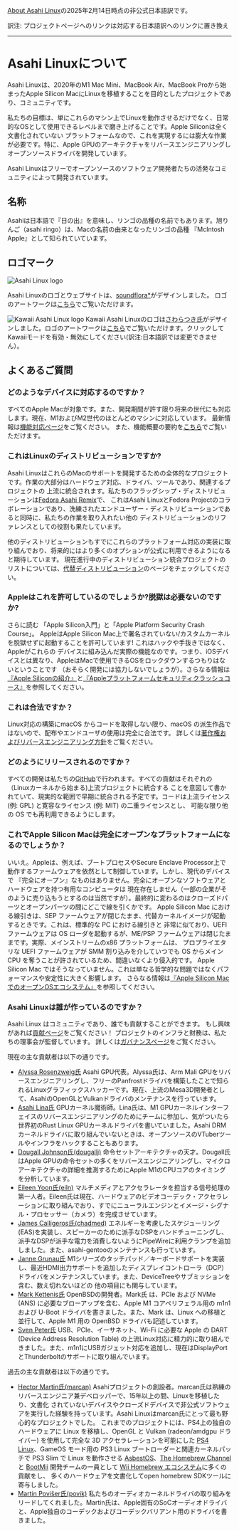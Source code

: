 [About Asahi Linux](https://asahilinux.org/about/)の2025年2月14日時点の非公式日本語訳です。

訳注: プロジェクトページへのリンクは対応する日本語訳へのリンクに置き換え

---
# Asahi Linuxについて
Asahi Linuxは、2020年のM1 Mac Mini、MacBook Air、MacBook Proから始まったApple Silicon MacにLinuxを移植することを目的としたプロジェクトであり、コミュニティです。

私たちの目標は、単にこれらのマシン上でLinuxを動作させるだけでなく、日常的なOSとして使用できるレベルまで磨き上げることです。Apple Siliconは全く文書化されていない
プラットフォームなので、これを実現するには膨大な作業が必要です。特に、Apple GPUのアーキテクチャをリバースエンジニアリングしオープンソースドライバを開発しています。

Asahi Linuxはフリーでオープンソースのソフトウェア開発者たちの活発なコミュニティによって開発されています。

## 名称
Asahiは日本語で『日の出』を意味し、リンゴの品種の名前でもあります。旭りんご（asahi ringo）は、Macの名前の由来となったリンゴの品種
『McIntosh Apple』として知られていています。

## ロゴマーク
![Asahi Linux logo](https://asahilinux.org/img/AsahiLinux_logomark.svg)

Asahi Linuxのロゴとウェブサイトは、[soundflora\*](https://soundflora.tokyo/)がデザインしました。
ロゴのアートワークは[こちら](https://github.com/AsahiLinux/artwork/tree/main/logos)でご覧いただけます。

![Kawaii Asahi Linux logo](https://asahilinux.org/img/AsahiLinux_kawaii_logo.png)
Kawaii Asahi Linuxのロゴは[さわらつき氏](https://x.com/sawaratsuki1004)がデザインしました。ロゴのアートワークは[こちら](https://github.com/SAWARATSUKI/Logos)でご覧いただけます。クリックしてKawaiiモードを有効・無効にしてください(訳注:日本語訳では変更できません）。

## よくあるご質問
### どのようなデバイスに対応するのですか？
すべてのApple Macが対象です。また、開発期間が許す限り将来の世代にも対応します。現在、M1およびM2世代のほとんどのマシンに対応しています。
最新情報は[機能対応ページ](https://github.com/asfdrwe/asahi-linux-translations/wiki/%E6%A9%9F%E8%83%BD%E5%AF%BE%E5%BF%9C)をご覧ください。
また、機能概要の要約を[こちら](https://github.com/asfdrwe/asahi-linux-translations/blob/main/fedora.md#%E6%A9%9F%E5%99%A8%E5%AF%BE%E5%BF%9C)でご覧いただけます。

### これはLinuxのディストリビューションですか?
Asahi LinuxはこれらのMacのサポートを開発するための全体的なプロジェクトです。作業の大部分はハードウェア対応、ドライバ、ツールであり、関連するプロジェクトの
上流に統合されます。私たちのフラッグシップ・ディストリビューションは[Fedora Asahi Remix](https://github.com/asfdrwe/asahi-linux-translations/blob/main/fedora.md)で、
これはAsahi LinuxとFedora Projectのコラボレーションであり、洗練されたエンドユーザー・ディストリビューションであると同時に、私たちの作業を取り入れたい他の
ディストリビューションのリファレンスとしての役割も果たしています。

他のディストリビューションもすでにこれらのプラットフォーム対応の実装に取り組んでおり、将来的にはより多くのオプションが公式に利用できるようになると期待しています。
現在進行中のディストリビューション統合プロジェクトのリストについては、[代替ディストリビューション](https://github.com/asfdrwe/asahi-linux-translations/wiki/SW%3A%E4%BB%A3%E6%9B%BF%E3%83%87%E3%82%A3%E3%82%B9%E3%83%88%E3%83%AA%E3%83%93%E3%83%A5%E3%83%BC%E3%82%B7%E3%83%A7%E3%83%B3)のページをチェックしてください。

### Appleはこれを許可しているのでしょうか?脱獄は必要ないのですか?
さらに読む 「Apple Silicon入門」と「Apple Platform Security Crash Course」。
AppleはApple Silicon Mac上で署名されていない/カスタムカーネルを脱獄せずに起動することを許可しています! これはハックや手抜きではなく、Appleがこれらの
デバイスに組み込んだ実際の機能なのです。つまり、iOSデバイスとは異なり、AppleはMacで使用できるOSをロックダウンするつもりはないということです
（おそらく開発には協力しないでしょうが）。さらなる情報は[『Apple Siliconの紹介』](https://github.com/asfdrwe/asahi-linux-translations/wiki/Apple-Silicon%E3%81%AE%E7%B4%B9%E4%BB%8B)と[『Appleプラットフォームセキュリティクラッシュコース』](https://github.com/asfdrwe/asahi-linux-translations/wiki/Apple%E3%83%97%E3%83%A9%E3%83%83%E3%83%88%E3%83%95%E3%82%A9%E3%83%BC%E3%83%A0%E3%82%BB%E3%82%AD%E3%83%A5%E3%83%AA%E3%83%86%E3%82%A3%E3%82%AF%E3%83%A9%E3%83%83%E3%82%B7%E3%83%A5%E3%82%B3%E3%83%BC%E3%82%B9)を参照してください。

### これは合法ですか？
Linux対応の構築にmacOS からコードを取得しない限り、macOS の派生作品ではないので、配布やエンドユーザの使用は完全に合法です。
詳しくは[著作権およびリバースエンジニアリング方針](https://github.com/asfdrwe/asahi-linux-translations/blob/main/copyright.md)をご覧ください。

### どのようにリリースされるのですか？
すべての開発は私たちの[GitHub](https://github.com/AsahiLinux)で行われます。すべての貢献はそれぞれの（Linuxカーネルから始まる)上流プロジェクトに統合する
ことを意図して書かれていて、現実的な範囲で早期に統合される予定です。コードは上流ライセンス (例: GPL) と寛容なライセンス (例: MIT) の二重ライセンスとし、
可能な限り他の OS でも再利用できるようにします。

### これでApple Silicon Macは完全にオープンなプラットフォームになるのでしょうか？
いいえ。Appleは、例えば、ブートプロセスやSecure Enclave Processor上で動作するファームウェアを依然として制御しています。しかし、現代のデバイスで
『完全にオープン』なものはありません。完全にオープンなソフトウェアとハードウェアを持つ有用なコンピュータは
現在存在しません（一部の企業がそのように売り込もうとするのは当然ですが）。最終的に変わるのはクローズドパーツとオープンパーツの間にどこで線を引くかです。
Apple Silicon Mac における線引きは、SEP ファームウェアが閉じたまま、代替カーネルイメージが起動するときです。これは、標準的な PC における線引きと
非常に似ており、UEFI ファームウェアは OS ローダを起動するが、ME/PSP ファームウェアは閉じたままです。実際、メインストリームのx86 プラットフォームは、
プロプライエタリな UEFI ファームウェアが SMM 割り込みを介していつでも OS からメイン CPU を奪うことが許されているため、間違いなくより侵入的です。
Apple Silicon Mac ではそうなっていません。これは単なる哲学的な問題ではなくパフォーマンスや安定性に大きく影響します。
さらなる情報は[『Apple Silicon MacでのオープンOSエコシステム』](https://github.com/asfdrwe/asahi-linux-translations/wiki/Apple-Silicon-Mac%E3%81%A7%E3%81%AE%E3%82%AA%E3%83%BC%E3%83%97%E3%83%B3OS%E3%82%A8%E3%82%B3%E3%82%B7%E3%82%B9%E3%83%86%E3%83%A0)を参照してください。

### Asahi Linuxは誰が作っているのですか？
Asahi Linux はコミュニティであり、誰でも貢献することができます。
もし興味があれば[貢献ページ](https://github.com/asfdrwe/asahi-linux-translations/blob/main/contribute.md)をご覧ください！
プロジェクトのインフラと財務は、私たちの理事会が監督しています。
詳しくは[ガバナンスページ](https://github.com/asfdrwe/asahi-linux-translations/blob/main/governance.md)をご覧ください。

現在の主な貢献者は以下の通りです。
- [Alyssa Rosenzweig氏](https://rosenzweig.io/) Asahi GPU代表。Alyssa氏は、Arm Mali GPUをリバースエンジニアリングし、フリーのPanfrostドライバを構築したことで知られるLinuxグラフィックスハッカーです。現在、上流のMesa3D開発者として、AsahiのOpenGLとVulkanドライバのメンテナンスを行っています。
- [Asahi Lina氏](https://github.com/asahilina) GPUカーネル魔術師。Lina氏は、M1 GPUカーネルインターフェイスのリバースエンジニアリングのためにチームに参加し、気がついたら世界初のRust Linux GPUカーネルドライバを書いていました。Asahi DRMカーネルドライバに取り組んでいないときは、オープンソースのVTuberツールやインフラをハックすることもあります。
- [Dougall Johnson氏(dougallj)](https://github.com/dougallj) 命令セットアーキテクチャの天才。Dougall氏はApple GPUの命令セットの多くをリバースエンジニアリングし、マイクロアーキテクチャの詳細を推測するためにApple M1のCPUコアのタイミングを分析しています。
- [Eileen Yoon氏(eiln)](https://github.com/eiln) マルチメディアとアクセラレータを担当する信号処理の第一人者。Eileen氏は現在、ハードウェアのビデオコーデック・アクセラレーションに取り組んでおり、すでにニューラルエンジンとイメージ・シグナル・プロセッサー（カメラ）を完成させています。
- [James Calligeros氏(chadmed)](https://github.com/chadmed) エネルギーを考慮したスケジューリング(EAS)を実装し、スピーカーのために派手なDSPをハンドチューニングし、派手なDSPが派手な電力を消費しないようにPipeWireに利用クランプを追加しました。また、asahi-gentooのメンテナンスも行っています。
- [Janne Grunau氏](https://github.com/jannau)  M1シリーズのタッチパッド／キーボードサポートを実装し、最近HDMI出力サポートを追加したディスプレイコントローラ（DCP）ドライバをメンテナンスしています。また、DeviceTreeやサブミッションを含む、数え切れないほどの 他の項目にも関与しています。
- [Mark Kettenis氏](https://github.com/kettenis) OpenBSDの開発者。Mark氏 は、PCIe および NVMe (ANS) に必要なブローアップを含む、Apple M1 コアペリフェラル用の m1n1 および U-Boot ドライバを書きました。また、Mark は、Linux への移植と並行して、Apple M1 用の OpenBSD ドライバも記述しています。
- [Sven Peter氏](https://github.com/svenpeter42) USB、PCIe、イーサネット、Wi-Fi に必要な Apple の DART (Device Address Resolution Table) の上流Linux対応に精力的に取り組んできました。また、m1n1にUSBガジェット対応を追加し、現在はDisplayPortとThunderboltのサポートに取り組んでいます。

過去の主な貢献者は以下の通りです。

- [Hector Martin氏(marcan)](https://github.com/marcan) Asahiプロジェクトの創設者。marcan氏は熟練のリバースエンジニア兼デベロッパーで、15年以上の間、Linuxを移植したり、文書化
されていないデバイスやクローズドデバイスで非公式ソフトウェアを実行した経験を持っています。Asahi Linuxはmarcan氏にとって最も野心的なプロジェクトでした。
これまでのプロジェクトには、PS4上の独自のハードウェアに Linux を移植し、OpenGL と Vulkan (radeon/amdgpu ドライバー) を使用して完全な 3D アクセラレーションを可能にした 
[PS4 Linux](https://github.com/fail0verflow/ps4-linux)、GameOS モード用の PS3 Linux ブートローダーと関連カーネルパッチで PS3 Slim で Linux を動作させる 
[AsbestOS](https://github.com/marcan/asbestos)、[The Homebrew Channel](https://wiibrew.org/wiki/Homebrew_Channel) と 
[BootMii](https://wiibrew.org/wiki/BootMii) 開発チームの一員として [Wii Homebrew エコシステム](https://wiibrew.org/)に多くの貢献をし、
多くのハードウェアを文書化してopen homebrew SDKツールに寄与しました。
- [Martin Povišer氏(povik)](https://github.com/povik/) 私たちのオーディオカーネルドライバの取り組みをリードしてくれました。Martin氏は、Apple固有のSoCオーディオドライバと、Apple独自のコーデックおよびコーデックバリアント用のドライバを書きました。
